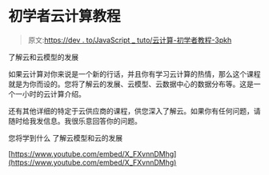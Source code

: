 # 初学者云计算教程

> 原文:[https://dev . to/JavaScript _ tuto/云计算-初学者教程-3pkh](https://dev.to/javascript_tuto/cloud-computing-tutorial-for-beginners-3pkh)

了解云和云模型的发展

如果云计算对你来说是一个新的行话，并且你有学习云计算的热情，那么这个课程就是为你而设的。您将了解云的发展、云模型、云数据中心的数据分布等。这是一个一小时的云计算介绍。

还有其他详细的特定于云供应商的课程，供您深入了解云。如果你有任何问题，请随时给我发信息。我很乐意回答你的问题。

您将学到什么
了解云模型和云的发展

[https://www.youtube.com/embed/X_FXvnnDMhg](https://www.youtube.com/embed/X_FXvnnDMhg)